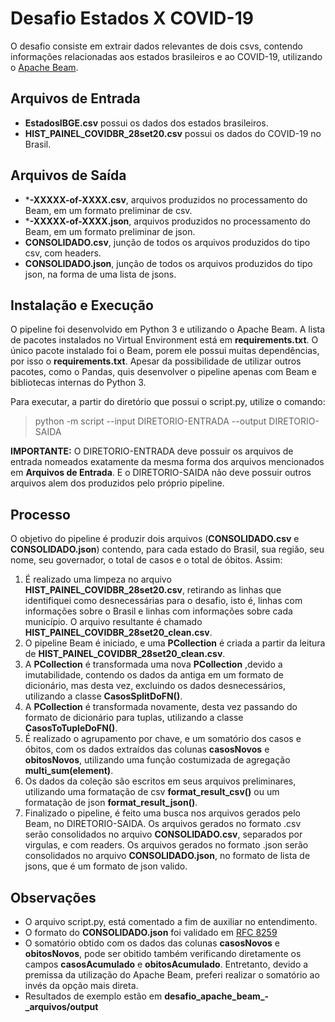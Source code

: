 # Desafio Estados X COVID-19

O desafio consiste em extrair dados relevantes de dois csvs, contendo informações relacionadas aos estados brasileiros e ao COVID-19, utilizando o [Apache Beam](https://beam.apache.org).

## Arquivos de Entrada
- **EstadosIBGE.csv** possui os dados dos estados brasileiros.
- **HIST_PAINEL_COVIDBR_28set20.csv** possui os dados do COVID-19 no Brasil.

## Arquivos de Saída
- ***-XXXXX-of-XXXX.csv**, arquivos produzidos no processamento do Beam, em um formato preliminar de csv.
- ***-XXXXX-of-XXXX.json**, arquivos produzidos no processamento do Beam, em um formato preliminar de json.
- **CONSOLIDADO.csv**, junção de todos os arquivos produzidos do tipo csv, com headers.
- **CONSOLIDADO.json**, junção de todos os arquivos produzidos do tipo json, na forma de uma lista de jsons.

## Instalação e Execução 

O pipeline foi desenvolvido em Python 3 e utilizando o Apache Beam. A lista de pacotes instalados no Virtual Environment está em **requirements.txt**. O único pacote instalado foi o Beam, porem ele possui muitas dependências, por isso o **requirements.txt**. Apesar da possibilidade de utilizar outros pacotes, como o Pandas, quis desenvolver o pipeline apenas com Beam e bibliotecas internas do Python 3.

Para executar, a partir do diretório que possui o script.py, utilize o comando:
> python -m script --input DIRETORIO-ENTRADA --output DIRETORIO-SAIDA

**IMPORTANTE:** O DIRETORIO-ENTRADA deve possuir os arquivos de entrada nomeados exatamente da mesma forma dos arquivos mencionados em **Arquivos de Entrada**. E o DIRETORIO-SAIDA não deve possuir outros arquivos alem dos produzidos pelo próprio pipeline.

## Processo
O objetivo do pipeline é produzir dois arquivos (**CONSOLIDADO.csv** e **CONSOLIDADO.json**) contendo, para cada estado do Brasil, sua região, seu nome, seu governador, o total de casos e o total de óbitos. Assim:
1. É realizado uma limpeza no arquivo **HIST_PAINEL_COVIDBR_28set20.csv**, retirando as linhas que identifiquei como desnecessárias para o desafio, isto é, linhas com informações sobre o Brasil e linhas com informações sobre cada município. O arquivo resultante é chamado **HIST_PAINEL_COVIDBR_28set20_clean.csv**.
2. O pipeline Beam é iniciado, e uma **PCollection** é criada a partir da leitura de **HIST_PAINEL_COVIDBR_28set20_clean.csv**.
3. A **PCollection** é transformada uma nova **PCollection** ,devido a imutabilidade, contendo os dados da antiga em um formato de dicionário, mas desta vez, excluindo os dados desnecessários, utilizando a classe **CasosSplitDoFN()**.
4. A **PCollection** é transformada novamente, desta vez passando do formato de dicionário para tuplas, utilizando a classe **CasosToTupleDoFN()**.
5. É realizado o agrupamento por chave, e um somatório dos casos e óbitos, com os dados extraídos das colunas **casosNovos** e **obitosNovos**, utilizando uma função costumizada de agregação **multi_sum(element)**.
6. Os dados da coleção são escritos em seus arquivos preliminares, utilizando uma formatação de csv **format_result_csv()** ou um formatação de json **format_result_json()**.
7. Finalizado o pipeline, é feito uma busca nos arquivos gerados pelo Beam, no DIRETORIO-SAIDA. Os arquivos gerados no formato .csv serão consolidados no arquivo **CONSOLIDADO.csv**, separados por virgulas, e com readers. Os arquivos gerados no formato .json serão consolidados no arquivo **CONSOLIDADO.json**, no formato de lista de jsons, que é um formato de json valido.

## Observações 
- O arquivo script.py, está comentado a fim de auxiliar no entendimento.
- O formato do **CONSOLIDADO.json** foi validado em [RFC 8259](https://jsonformatter.curiousconcept.com)
- O somatório obtido com os dados das colunas **casosNovos** e **obitosNovos**, pode ser obitido também verificando diretamente os campos **casosAcumulado** e **obitosAcumulado**. Entretanto, devido a premissa da utilização do Apache Beam, preferi realizar o somatório ao invés da opção mais direta.
- Resultados de exemplo estão em **desafio_apache_beam_-_arquivos/output**

